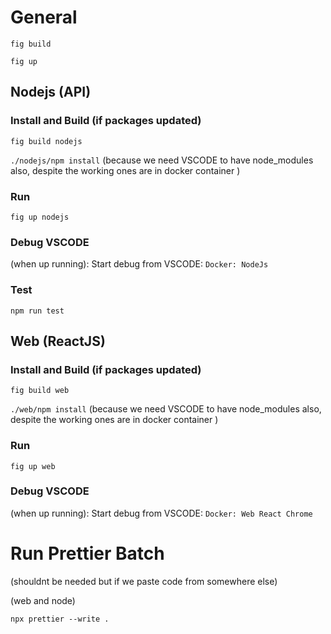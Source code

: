 # General

`fig build`

`fig up`

## Nodejs (API)

### Install and Build (if packages updated)
`fig build nodejs`

`./nodejs/npm install` (because we need VSCODE to have node_modules also, despite the working ones are in docker container )

### Run
`fig up nodejs`

### Debug VSCODE
(when up running): Start debug from VSCODE: `Docker: NodeJs`

### Test
`npm run test`

## Web (ReactJS)

### Install and Build (if packages updated)
`fig build web`

`./web/npm install` (because we need VSCODE to have node_modules also, despite the working ones are in docker container )

### Run
`fig up web`

### Debug VSCODE
(when up running): Start debug from VSCODE: `Docker: Web React Chrome`

# Run Prettier Batch
(shouldnt be needed but if we paste code from somewhere else)

(web and node)

`npx prettier --write .`